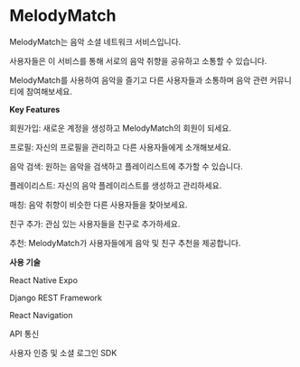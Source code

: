 # MelodyMatch
MelodyMatch는 음악 소셜 네트워크 서비스입니다.

사용자들은 이 서비스를 통해 서로의 음악 취향을 공유하고 소통할 수 있습니다.

MelodyMatch를 사용하여 음악을 즐기고 다른 사용자들과 소통하며 음악 관련 커뮤니티에 참여해보세요.


**Key Features**

회원가입: 새로운 계정을 생성하고 MelodyMatch의 회원이 되세요.

프로필: 자신의 프로필을 관리하고 다른 사용자들에게 소개해보세요.

음악 검색: 원하는 음악을 검색하고 플레이리스트에 추가할 수 있습니다.

플레이리스트: 자신의 음악 플레이리스트를 생성하고 관리하세요.

매칭: 음악 취향이 비슷한 다른 사용자들을 찾아보세요.

친구 추가: 관심 있는 사용자들을 친구로 추가하세요.

추천: MelodyMatch가 사용자들에게 음악 및 친구 추천을 제공합니다.


**사용 기술**

React Native Expo

Django REST Framework

React Navigation

API 통신

사용자 인증 및 소셜 로그인 SDK
